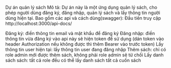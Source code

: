 Dự án quản lý sách
Mô tả: Dự án này là một ứng dụng quản lý sách, cho phép người dùng đăng ký, đăng nhập, quản lý sách và lấy thông tin người dùng hiện tại.
Bao gồm các api và cách dùng(swagger):
Đầu tiên truy cập http://localhost:3000/api-docs/

Đăng ký: điền thông tin email và mật khẩu để đăng ký
Đăng nhập: điền thông tin vừa đăng ký vào api này sẽ hiện token để sử dụng (dán token vào header Authorization nếu không được thì thêm Bearer vào trước token)
Lấy thông tin user hiện tại: lấy thông tin user đang đăng nhập
Thêm sách: chỉ có role admin mới được thêm sách, không phải role admin sẽ từ chối
Lấy danh sách sách: tất cả role đều có thể lấy danh sách tất cả cuốn sách